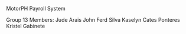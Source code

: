 MotorPH Payroll System

Group 13
Members:
Jude Arais
John Ferd Silva
Kaselyn Cates Ponteres
Kristel Gabinete

